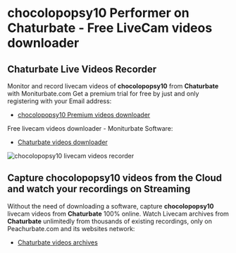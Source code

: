 # chocolopopsy10 Performer on Chaturbate - Free LiveCam videos downloader

## Chaturbate Live Videos Recorder

Monitor and record livecam videos of **chocolopopsy10** from **Chaturbate** with Moniturbate.com
Get a premium trial for free by just and only registering with your Email address:
* [chocolopopsy10 Premium videos downloader](https://moniturbate.com/request-demo-licence-key.html)

Free livecam videos downloader - Moniturbate Software:
* [Chaturbate videos downloader](https://moniturbate.com/moniturbate-download-software.html)

![chocolopopsy10 livecam videos recorder](https://peachurnet.com/templates/moniturbate-software.png)


## Capture chocolopopsy10 videos from the Cloud and watch your recordings on Streaming

Without the need of downloading a software, capture **chocolopopsy10** livecam videos from **Chaturbate** 100% online.
Watch Livecam archives from **Chaturbate** unlimitedly from thousands of existing recordings, only on Peachurbate.com and its websites network:
* [Chaturbate videos archives](https://peachurnet.com/)